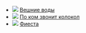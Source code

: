 * ![](/books/prose_classic/Эрнест%20Хемингуэй/Вешние%20воды.jpg) [Вешние воды](/books/prose_classic/Эрнест%20Хемингуэй/Вешние%20воды)
* ![](/books/prose_classic/Эрнест%20Хемингуэй/По%20ком%20звонит%20колокол.jpg) [По ком звонит колокол](/books/prose_classic/Эрнест%20Хемингуэй/По%20ком%20звонит%20колокол)
* ![](/books/prose_classic/Эрнест%20Хемингуэй/Фиеста.jpg) [Фиеста](/books/prose_classic/Эрнест%20Хемингуэй/Фиеста)